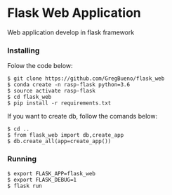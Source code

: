 # Flask Web Application

Web application develop in flask framework

### Installing

Folow the code below:

```
$ git clone https://github.com/GregBueno/flask_web
$ conda create -n rasp-flask python=3.6
$ source activate rasp-flask
$ cd flask_web
$ pip install -r requirements.txt
```

If you want to create db, follow the comands below:
```
$ cd ..
$ from flask_web import db,create_app
$ db.create_all(app=create_app())
```

### Running

```
$ export FLASK_APP=flask_web
$ export FLASK_DEBUG=1
$ flask run
```

